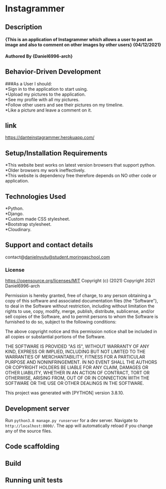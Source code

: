 # Instagrammer

## Description  
#### {This is an application of Instagrammer which allows a user to post an image and also to comment on other images by other users} {04/12/2021}
#### Authored By **{Daniel6996-arch}**
## Behavior-Driven Development
###As a User I should:     
*Sign in to the application to start using.   
*Upload my pictures to the application.   
*See my profile with all my pictures.   
*Follow other users and see their pictures on my timeline.   
*Like a picture and leave a comment on it.   
## link
https://danteinstagrammer.herokuapp.com/
## Setup/Installation Requirements
*This website best works on latest version browsers that support python.   
*Older browsers my work ineffectively.   
*This website is dependency free therefore depends on NO other code or application.
## Technologies Used    
*Python.      
*Django.     
*Custom made CSS stylesheet.      
*Bootstrap stylesheet.   
*Cloudinary.     
## Support and contact details
contact@danielnyutu@student.moringaschool.com
### License 
https://opensource.org/licenses/MIT
Copyright (c) (2021)
Copyright 2021 Daniel6996-arch

Permission is hereby granted, free of charge, to any person obtaining a copy of this software and associated documentation files (the "Software"), to deal in the Software without restriction, including without limitation the rights to use, copy, modify, merge, publish, distribute, sublicense, and/or sell copies of the Software, and to permit persons to whom the Software is furnished to do so, subject to the following conditions:

The above copyright notice and this permission notice shall be included in all copies or substantial portions of the Software.

THE SOFTWARE IS PROVIDED "AS IS", WITHOUT WARRANTY OF ANY KIND, EXPRESS OR IMPLIED, INCLUDING BUT NOT LIMITED TO THE WARRANTIES OF MERCHANTABILITY, FITNESS FOR A PARTICULAR PURPOSE AND NONINFRINGEMENT. IN NO EVENT SHALL THE AUTHORS OR COPYRIGHT HOLDERS BE LIABLE FOR ANY CLAIM, DAMAGES OR OTHER LIABILITY, WHETHER IN AN ACTION OF CONTRACT, TORT OR OTHERWISE, ARISING FROM, OUT OF OR IN CONNECTION WITH THE SOFTWARE OR THE USE OR OTHER DEALINGS IN THE SOFTWARE.

This project was generated with [PYTHON] version 3.8.10.

## Development server

Run `python3.8 manage.py runserver` for a dev server. Navigate to `http://localhost:8000/`. The app will automatically reload if you change any of the source files.

## Code scaffolding

## Build

## Running unit tests
